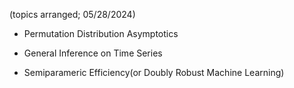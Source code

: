 

(topics arranged; 05/28/2024)

- Permutation Distribution Asymptotics

- General Inference on Time Series

- Semiparameric Efficiency(or Doubly Robust Machine Learning)

